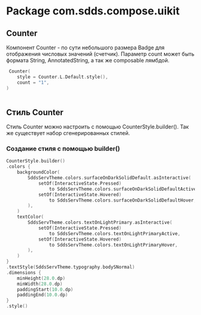 # Package com.sdds.compose.uikit

## Counter

Компонент Counter - по сути небольшого размера Badge для отображения числовых значений (счетчик).
Параметр count может быть формата String, AnnotatedString, а так же composable лямбдой.

```kotlin
 Counter(
    style = Counter.L.Default.style(),
    count = "1",
)
        
```

## Стиль Counter

Стиль Counter можно настроить с помощью CounterStyle.builder(). Так же существует набор сгенерированных стилей.

### Создание стиля с помощью builder()

```kotlin
CounterStyle.builder()
.colors {
    backgroundColor(
        SddsServTheme.colors.surfaceOnDarkSolidDefault.asInteractive(
            setOf(InteractiveState.Pressed)
                to SddsServTheme.colors.surfaceOnDarkSolidDefaultActive,
            setOf(InteractiveState.Hovered)
                to SddsServTheme.colors.surfaceOnDarkSolidDefaultHover,
        ),
    )
    textColor(
        SddsServTheme.colors.textOnLightPrimary.asInteractive(
            setOf(InteractiveState.Pressed)
                to SddsServTheme.colors.textOnLightPrimaryActive,
            setOf(InteractiveState.Hovered)
                to SddsServTheme.colors.textOnLightPrimaryHover,
        ),
    )
}
.textStyle(SddsServTheme.typography.bodySNormal)
.dimensions {
    minHeight(28.0.dp)
    minWidth(28.0.dp)
    paddingStart(10.0.dp)
    paddingEnd(10.0.dp)
}
.style()
```
